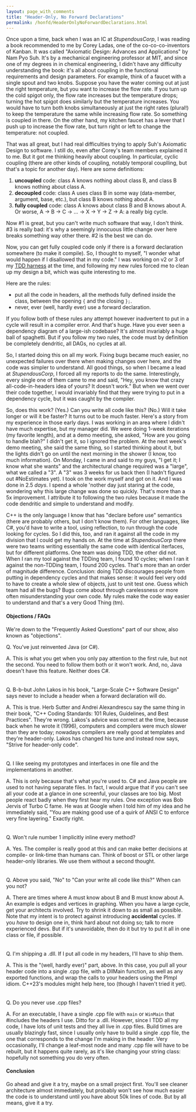 ```yaml
---
layout: page_with_comments
title: "Header-Only, No Forward Declarations"
permalink: /honfd/HeaderOnlyNoForwardDeclarations.html
---
```


Once upon a time, back when I was an IC at *StupendousCorp*, I was reading a book recommended to me by Corey Ladas, one of the co-co-co-inventors of Kanban.
It was called "Axiomatic Design: Advances and Applications" by Nam Pyo Suh. It's by a mechanical engineering professor at MIT, and since one of my degrees in in chemical engineering,
I didn't have any difficulty understanding the book:  it's all about coupling in the functional requirements and design parameters. For example, think of a faucet with a single spout and two knobs.
Suppose you have the water coming out at just the right temperature, but you want to increase the flow rate. If you turn up the cold spigot only, the flow rate increases but the temperature drops; turning the hot spigot does similarly but the temperature increases.
You would have to turn both knobs simultaneously at just the right rates (plural!) to keep the temperature the same while increasing flow rate. So something is coupled in there. On the other hand, my kitchen faucet has a lever that I push up to increase the flow rate,
but turn right or left to change the temperature:  not coupled.

That was all great, but I had real difficulties trying to apply Suh's Axiomatic Design to software. I still do, even after Corey's team members explained it to me. But it got me thinking heavily about coupling.
In particular, cyclic coupling (there are other kinds of coupling, notably temporal couplling, but that's a topic for another day). Here are some definitions:
1. **uncoupled** code:  class A knows nothing about class B, and class B knows nothing about class A.
2. **decoupled** code:  class A uses class B in some way (data-member, argument, base, etc.), but class B knows nothing about A.
3. **fully coupled** code:  class A knows about class B and B knows about A.  Or worse, A -> B -> C -> ... -> X -> Y -> Z -> A:  a really big cycle.

Now #1 is great, but you can't write much software that way, I don't think. #3 is really bad:  it's why a seemingly innocuous little change over here breaks something way other there. #2 is the best we can do.

Now, you can get fully coupled code only if there is a forward declaration somewhere (to make it compile). So, I thought to myself, "I wonder what would happen if I disallowed that in my code." 
I was working on v2 or 3 of my [TDD harness](https://github.com/MiddleRaster/tdd4cpp) at the time, and following my new rules forced me to clean up my design a bit, which was quite interesting to me.

Here are the rules:
 - put all the code in headers, all the methods fully defined inside the class, between the opening ```{``` and the closing ```};```.
 - never, ever (well, hardly ever) use a forward declaration.

If you follow both of these rules any attempt however inadvertent to put in a cycle will result in a compiler error. And that's huge. Have you ever seen a dependency diagram of a large-ish codebase?  It's almost invariably a huge ball of spaghetti.
But if you follow my two rules, the code must by definition be completely dendritic, all DAGs, no cycles at all.

So, I started doing this on all my work. Fixing bugs became much easier, no unexpected failures over there when making changes over here, and the code was simpler to understand. All good things, so when I became a lead at *StupendousCorp*, I forced all my reports
to do the same. Interestingly, every single one of them came to me and said, "Hey, you know that crazy all-code-in-headers idea of yours? It doesn't work." But when we went over their code together, I would invariably find that they were trying to put in a dependency
cycle, but it was caught by the compiler.

So, does this work? (Yes.) Can you write all code like this? (No.) Will it take longer or will it be faster? It turns out to be much faster. Here's a story from my experience in those early days. I was working in an area where I didn't have much expertise,
but my manager did. We were doing 1-week iterations (my favorite length), and at a demo meeting, she asked, "How are you going to handle blah?" I didn't get it, so I ignored the problem. At the next week's demo meeting, she said the same thing, so I started
thinking about it, but the lights didn't go on until the next morning in the shower (I know, too much information). On Monday, I came in and said to my guys, "I get it; I know what she wants" and the architectural change required was a "large", what we called a "3".
A "3" was 3 weeks for us back then (I hadn't figured out #NoEstimates yet). I took on the work myself and got on it. And I was done in 2.5 *days*. I spend a whole 'nother day just staring at the code, wondering why this large change was done so quickly.
That's more than a 5x improvement. I attribute it to following the two rules because it made the code dendritic and simple to understand and modify.

C++ is the only language I know that has "declare before use" semantics (there are probably others, but I don't know them). For other languages, like C#, you'd have to write a tool, using reflection, to run through the code looking for cycles. So I did this, too,
and ran it against all the code in my division that I could get my hands on.  At the time at *StupendousCorp* there were two teams writing essentially the same code with identical iterfaces, but for different platforms. One team was doing TDD, the other did not.
When I ran my tool against the TDDing team, I found 10 cycles; when I ran it against the non-TDDing team, I found 200 cycles. That's more than an order of magnitude difference. Conclusion: doing TDD discourages people from putting in dependency cycles
and that makes sense: it would feel very odd to have to create a whole slew of objects, just to unit test one. Guess which team had all the bugs? Bugs come about through carelessness or more often misunderstanding your own code.
My rules make the code way easier to understand and that's a very Good Thing (tm).

#### Objections / FAQs

We're down to the "Frequently Asked Questions" part of our show, also known as "objections".

Q. You've just reinvented Java (or C#).

A. This is what you get when you only pay attention to the first rule, but not the second. You need to follow them both or it won't work. And, no, Java doesn't have this feature. Neither does C#.
<br><br><br>
Q. B-b-but John Lakos in his book, "Large-Scale C++ Software Design" says never to include a header when a forward declaration will do.

A. This is true. Herb Sutter and Andrei Alexandrescu say the same thing in their book, "C++ Coding Standards: 101 Rules, Guidelines, and Best Practices". They're wrong. Lakos's advice was correct at the time, because back when he wrote it (1996), computers and
compilers were much slower than they are today; nowadays compilers are really good at templates  and they're header-only. Lakos has changed his tune and instead now says, "Strive for header-only code".
<br><br><br>
Q. I like seeing my prototypes and interfaces in one file and the implementations in another.

A. This is only because that's what you're used to. C# and Java people are used to not having separate files.
In fact, I would argue that if you can't see all your code at a glance in one screenful, your classes are too big.
Most people react badly when they first hear my rules. One exception was Bob Jervis of Turbo C fame. He was at Google
when I told him of my idea and he immediately said, "You are making good use of a quirk of ANSI C to enforce very
fine layering." Exactly right.
<br><br><br>
Q. Won't rule number 1 implicitly inline every method?

A. Yes. The compiler is really good at this and can make better decisions at compile- or link-time than humans can. Think of boost or STL or other large header-only libraries. We use them without a second thought.
<br><br><br>
Q. Above you said, "No" to "Can your write all code like this?" When can you not?

A. There are times where A must know about B and B must know about A. An example is edges and vertices in graphing. When you have a large cycle, get your architects involved. Try to shrink it down to as small as possible. 
Note that my intent is to protect against introducing **accidental** cycles. If you *have* to design one in, think hard about not doing so; talk to more experienced devs. But if it's unavoidable, then do it but try to put it all in one class or file, if possible.
<br><br><br>
Q. I'm shipping a .dll. If I put all code in my headers, I'll have to ship them.

A. This is the "(well, hardly ever)" part, above. In this case, you pull all your header code into a single .cpp file, with a DllMain function, as well as any exported functions, and wrap the calls to your headers using the PImpl idiom. C++23's modules might help here, too (though I haven't tried it yet).
<br><br><br>
Q. Do you never use .cpp files?

A. For an executable, I have a single .cpp file with ```main``` or ```WinMain``` that #includes the headers I use.  Ditto for a .dll. However, since I TDD all my code, I have lots of unit tests and they all live in .cpp files. Build times are usually blazingly fast,
since I usually only have to build a single .cpp file, the one that corresponds to the change I'm making in the header. Very occasionally, I'll change a leaf-most node and many .cpp file will have to be rebuilt, but it happens quite rarely,
as it's like changing your string class:  hopefully not something you do very often.
<br>

#### Conclusion
Go ahead and give it a try, maybe on a small project first. You'll see cleaner architecture almost immediately, but probably won't see how much easier the code is to understand until you have about 50k lines of code. But by all means, give it a try.
